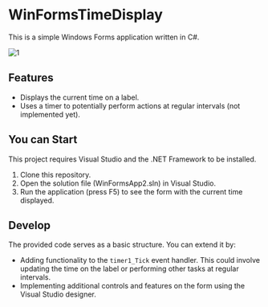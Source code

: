 # WinFormsTimeDisplay

This is a simple Windows Forms application written in C#.

![1](https://github.com/tharushikaDyayinna/WinFormsTimeDisplay/assets/102175958/8f3988c6-3ef1-4346-b9b9-bb0560574a77)

## Features

* Displays the current time on a label.
* Uses a timer to potentially perform actions at regular intervals (not implemented yet).

## You can Start

This project requires Visual Studio and the .NET Framework to be installed.

1. Clone this repository.
2. Open the solution file (WinFormsApp2.sln) in Visual Studio.
3. Run the application (press F5) to see the form with the current time displayed.

## Develop

The provided code serves as a basic structure. You can extend it by:

* Adding functionality to the `timer1_Tick` event handler. This could involve updating the time on the label or performing other tasks at regular intervals.
* Implementing additional controls and features on the form using the Visual Studio designer.


